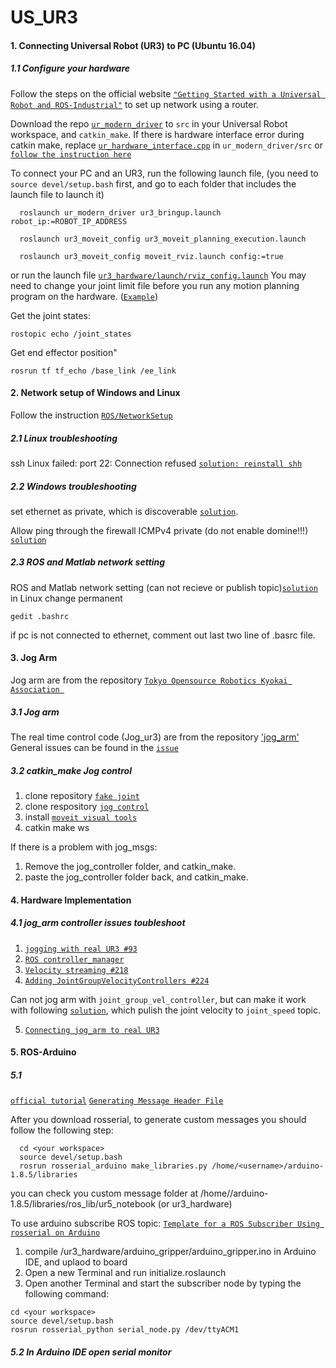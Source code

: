 # US_UR3

#### 1. Connecting Universal Robot (UR3) to PC (Ubuntu 16.04)
##### 1.1 Configure your hardware
Follow the steps on the official website [`"Getting Started with a Universal Robot and ROS-Industrial"`](http://wiki.ros.org/universal_robot/Tutorials/Getting%20Started%20with%20a%20Universal%20Robot%20and%20ROS-Industrial) to set up network using a router.

Download the repo [`ur_modern_driver`](https://github.com/ThomasTimm/ur_modern_driver) to `src` in your Universal Robot workspace, and `catkin_make`. If there is hardware interface error during catkin make, replace [`ur_hardware_interface.cpp`](https://github.com/iron-ox/ur_modern_driver/blob/883070d0b6c0c32b78bb1ca7155b8f3a1ead416c/src/ur_hardware_interface.cpp) in `ur_modern_driver/src` or [`follow the instruction here`](https://github.com/ros-industrial/ur_modern_driver/issues/135)

To connect your PC and an UR3, run the following launch file, (you need to `source devel/setup.bash` first, and go to each folder that includes the launch file to launch it)
```
  roslaunch ur_modern_driver ur3_bringup.launch robot_ip:=ROBOT_IP_ADDRESS

  roslaunch ur3_moveit_config ur3_moveit_planning_execution.launch

  roslaunch ur3_moveit_config moveit_rviz.launch config:=true
```
or run the launch file [`ur3_hardware/launch/rviz_config.launch`](https://github.com/Haoran-Zhao/US_UR3/blob/master/src/ur3_hardware/launch/rviz_config.launch)
You may need to change your joint limit file before you run any motion planning program on the hardware. ([`Example`](https://github.com/lihuang3/ur3_ROS-hardware/issues/1#issuecomment-422070509))

Get the joint states:
```
rostopic echo /joint_states
```
Get end effector position"
```
rosrun tf tf_echo /base_link /ee_link
```
#### 2. Network setup of Windows and Linux
Follow the instruction [`ROS/NetworkSetup`](http://wiki.ros.org/ROS/NetworkSetup)
##### 2.1 Linux troubleshooting
ssh Linux failed: port 22: Connection refused [`solution: reinstall shh`](https://stackoverflow.com/questions/17335728/connect-to-host-localhost-port-22-connection-refused)
##### 2.2 Windows troubleshooting
set ethernet as private, which is discoverable [`solution`](https://superuser.com/questions/627208/unable-to-ping-a-windows-machine-from-linux/1203485).

Allow ping through the firewall ICMPv4 private (do not enable domine!!!) [`solution`](https://www.faqforge.com/windows/windows-10/how-to-allow-ping-trough-the-firewall-in-windows-10/)

##### 2.3 ROS and Matlab network setting
ROS and Matlab network setting (can not recieve or publish topic)[`solution`](https://itectec.com/matlab/matlab-why-is-the-ros-subscriber-callback-in-matlab-not-triggered-when-messages-are-published-from-an-external-ros-node-not-in-matlab/)
in Linux change permanent
```
gedit .bashrc
```
if pc is not connected to ethernet, comment out last two line of .basrc file. 

#### 3. Jog Arm
Jog arm are from the repository [`Tokyo Opensource Robotics Kyokai Association
`](https://github.com/tork-a)
##### 3.1 Jog arm
The real time control code (Jog_ur3) are from the repository ['jog_arm'](https://github.com/UTNuclearRoboticsPublic/jog_arm)
General issues can be found in the [`issue`](https://github.com/UTNuclearRoboticsPublic/jog_arm/issues)

##### 3.2 catkin_make Jog control
1. clone repository [`fake joint`](https://github.com/tork-a/fake_joint)
2. clone respository [`jog control`](https://github.com/tork-a/jog_control)
3. install [`moveit visual tools`](https://github.com/ros-planning/moveit_visual_tools)
4. catkin make ws

If there is a problem with jog_msgs:
1. Remove the jog_controller folder, and catkin_make.
2. paste the jog_controller folder back, and catkin_make.

#### 4. Hardware Implementation
##### 4.1 jog_arm controller issues toubleshoot
1. [`jogging with real UR3 #93`](https://github.com/UTNuclearRoboticsPublic/jog_arm/issues/93)
2. [`ROS controller_manager`](http://wiki.ros.org/controller_manager)
3. [`Velocity streaming #218`](https://github.com/ros-industrial/ur_modern_driver/issues/218)
4. [`Adding JointGroupVelocityControllers #224`](https://github.com/rosindustrial/ur_modern_driver/pull/224/commits/e0032825cf1acaf5c81738f835eaf85410bdee84)

Can not jog arm with `joint_group_vel_controller`, but can make it work with following [`solution`](https://github.com/UTNuclearRoboticsPublic/jog_arm/issues/94#issuecomment-497584452), which pulish the joint velocity to `joint_speed` topic.

5. [`Connecting jog_arm to real UR3`](https://github.com/UTNuclearRoboticsPublic/jog_arm/issues/94)
#### 5. ROS-Arduino
##### 5.1
[`official tutorial`](http://wiki.ros.org/rosserial_arduino/Tutorials)
[`Generating Message Header File`](http://wiki.ros.org/rosserial_client/Tutorials/Generating%20Message%20Header%20Files)

After you download rosserial, to generate custom messages you should follow the following step:
```
  cd <your workspace>
  source devel/setup.bash
  rosrun rosserial_arduino make_libraries.py /home/<username>/arduino-1.8.5/libraries
```
you can check you custom message folder at /home/<username>/arduino-1.8.5/libraries/ros_lib/ur5_notebook (or ur3_hardware)

To use arduino subscribe ROS topic:
[`Template for a ROS Subscriber Using rosserial on Arduino`](https://www.intorobotics.com/template-for-a-ros-subscriber-using-rosserial-on-arduino/)
1. compile /ur3_hardware/arduino_gripper/arduino_gripper.ino in Arduino IDE, and uplaod to board
2. Open a new Terminal and run initialize.roslaunch
3. Open another Terminal and start the subscriber node by typing the following command:
```
cd <your workspace>
source devel/setup.bash
rosrun rosserial_python serial_node.py /dev/ttyACM1
```
##### 5.2 In Arduino IDE open serial monitor
